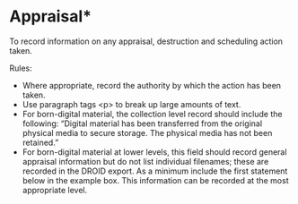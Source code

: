 # Appraisal\*

To record information on any appraisal, destruction and scheduling action taken.&#x20;

Rules: &#x20;

* Where appropriate, record the authority by which the action has been taken. &#x20;
* Use paragraph tags \<p> to break up large amounts of text. &#x20;
* For born-digital material, the collection level record should include the following: “Digital material has been transferred from the original physical media to secure storage. The physical media has not been retained.” &#x20;
* For born-digital material at lower levels, this field should record general appraisal information but do not list individual filenames; these are recorded in the DROID export. As a minimum include the first statement below in the example box. This information can be recorded at the most appropriate level.&#x20;
